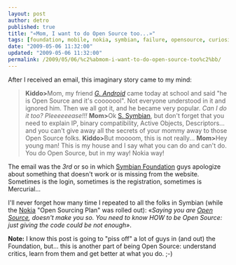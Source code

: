```yaml
---
layout: post
author: detro
published: true
title: "«Mom, I want to do Open Source too...»"
tags: [foundation, mobile, nokia, symbian, failure, opensource, curiosity, english, android, plan]
date: "2009-05-06 11:32:00"
updated: "2009-05-06 11:32:00"
permalink: /2009/05/06/%c2%abmom-i-want-to-do-open-source-too%c2%bb/
---
```


After I received an email, this imaginary story came to my mind:
<blockquote>
<strong>Kiddo></strong>Mom, my friend <em><a href="http://developer.android.com/">G. Android</a></em> came today at school and said "he is Open Source and it's cooooool". Not everyone understood in it and ignored him. Then we all got it, and he became very popular. <em>Can I do it too? Pleeeeeease!!!</em>
<strong>Mom></strong>Ok <a href="http://www.symbian.com/">S. Symbian</a>, but don't forget that you need to explain IP, binary compatibility, Active Objects, Descriptors... and you can't give away all the secrets of your mommy away to those Open Source folks.
<strong>Kiddo></strong>But moooom, this is not really...
<strong>Mom></strong>Hey young man! This is my house and I say what you can do and can't do. You do Open Source, but in my way! Nokia way!
</blockquote>

The email was the <em>3rd</em> or so in which <a href="http://www.symbian.org/">Symbian Foundation</a> guys apologize about something that doesn't work or is missing from the website. Sometimes is the login, sometimes is the registration, sometimes is Mercurial...

I'll never forget how many time I repeated to all the folks in Symbian (while the <a href="http://www.nokia.com">Nokia</a> "Open Sourcing Plan" was rolled out): «<em>Saying you are <a href="http://www.opensource.org/">Open Source</a>, doesn't make you so. You need to know HOW to be Open Source: just giving the code could be not enough»</em>.

<strong>Note:</strong> I know this post is going to "piss off" a lot of guys in (and out) the Foundation, but... this is another part of being Open Source: understand critics, learn from them and get better at what you do. ;-) 
